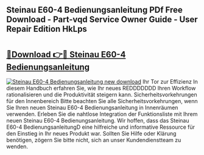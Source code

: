 ## Steinau E60-4 Bedienungsanleitung PDf Free Download - Part-vqd Service Owner Guide - User Repair Edition HkLps

# <h2><a href="http://df2k6j.blite.top/?on=Steinau+E60-4+Bedienungsanleitung">🔗Download 👉🔴 Steinau E60-4 Bedienungsanleitung</a></h2>

[![Steinau E60-4 Bedienungsanleitung new download](https://i.imgur.com/lujVjoI.png)](http://df2k6j.blite.top/?on=Steinau+E60-4+Bedienungsanleitung)
Ihr Tor zur Effizienz In diesem Handbuch erfahren Sie, wie Ihr neues REDDDDDDD Ihren Workflow rationalisieren und die Produktivität steigern kann. Sicherheitsvorkehrungen für den Innenbereich Bitte beachten Sie alle Sicherheitsvorkehrungen, wenn Sie Ihren neuen Steinau E60-4 Bedienungsanleitung in Innenräumen verwenden. Erleben Sie die nahtlose Integration der Funktionsliste mit Ihrem neuen Steinau E60-4 Bedienungsanleitung. Wir hoffen, dass das Steinau E60-4 BedienungsanleitungD eine hilfreiche und informative Ressource für den Einstieg in Ihr neues Produkt war. Sollten Sie Hilfe oder Klärung benötigen, zögern Sie bitte nicht, sich an unser Kundendienstteam zu wenden.
